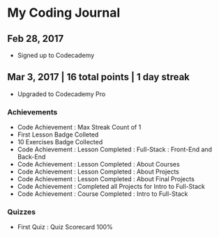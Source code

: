 # My Coding Journal

## Feb 28, 2017

- Signed up to Codecademy

## Mar 3, 2017 | 16 total points | 1 day streak

- Upgraded to Codecademy Pro

### Achievements
- Code Achievement : Max Streak Count of 1
- First Lesson Badge Colleted
- 10 Exercises Badge Collected
- Code Achievement : Lesson Completed : Full-Stack : Front-End and Back-End
- Code Achievement : Lesson Completed : About Courses
- Code Achievement : Lesson Completed : About Projects
- Code Achievement : Lesson Completed : About Final Projects
- Code Achievement : Completed all Projects for Intro to Full-Stack
- Code Achievement : Course Completed : Intro to Full-Stack

### Quizzes

- First Quiz : Quiz Scorecard 100%
